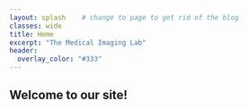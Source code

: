 ```yaml
---
layout: splash    # change to page to get rid of the blog
classes: wide
title: Home
excerpt: "The Medical Imaging Lab"
header:
  overlay_color: "#333"
---
```



## Welcome to our site!